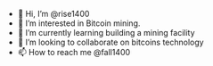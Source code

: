- 👋 Hi, I’m @rise1400
- 👀 I’m interested in Bitcoin mining.
- 🌱 I’m currently learning building a mining facility
- 💞️ I’m looking to collaborate on bitcoins technology 
- 📫 How to reach me @fall1400

<!---
rise1400/rise1400 is a ✨ special ✨ repository because its `README.md` (this file) appears on your GitHub profile.
You can click the Preview link to take a look at your changes.
--->
